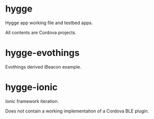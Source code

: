 hygge
=====
Hygge app working file and testbed apps. 

All contents are Cordova projects. 

hygge-evothings
=====
Evothings derived iBeacon example. 

hygge-ionic
=====
Ionic framework iteration. 

Does not contain a working implementation of a Cordova BLE plugin. 
